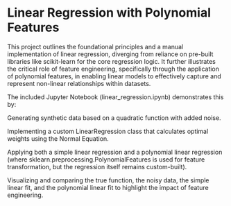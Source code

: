 # Linear Regression with Polynomial Features

This project outlines the foundational principles and a manual implementation of linear regression, diverging from reliance on pre-built libraries like scikit-learn for the core regression logic. It further illustrates the critical role of feature engineering, specifically through the application of polynomial features, in enabling linear models to effectively capture and represent non-linear relationships within datasets.

The included Jupyter Notebook (linear_regression.ipynb) demonstrates this by:

Generating synthetic data based on a quadratic function with added noise.

Implementing a custom LinearRegression class that calculates optimal weights using the Normal Equation.

Applying both a simple linear regression and a polynomial linear regression (where sklearn.preprocessing.PolynomialFeatures is used for feature transformation, but the regression itself remains custom-built).

Visualizing and comparing the true function, the noisy data, the simple linear fit, and the polynomial linear fit to highlight the impact of feature engineering.
